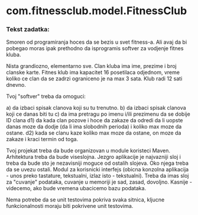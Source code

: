 # com.fitnessclub.model.FitnessClub

### Tekst zadatka: 

Smoren od programiranja hoces da se bezis u svet fitness-a. Ali avaj
da bi pobegao moras ipak prethodno da isprogramis softver za vodjenje fitnes kluba.

Nista grandiozno, elementarno sve.
Clan kluba ima ime, prezime i broj clanske karte.
Fitnes klub ima kapacitet 16 posetilaca odjednom, vreme koliko ce clan da se zadrzi
ograniceno je na max 3 sata. Klub radi 12 sati dnevno.

Tvoj "softver" treba da omoguci:

a) da izbaci spisak clanova koji su tu trenutno.
b) da izbaci spisak clanova koji ce danas biti tu
c) da ima pretragu po imenu i/ili prezimenu da se dobije ID clana
d1) da kada clan pozove i hoce da zakaze da odredi
da li uopste danas moze da dodje (da li ima slobodnih perioda) i koliko max moze da ostane.
d2) kada se clanu kaze koliko max moze da ostane, on moze da
zakaze i kraci termin od toga.

Tvoj projekat treba da bude organizovan u module koristeci Maven.
Arhitektura treba da bude viseslojna.
Jezgro aplikacije je najvazniji sloj i treba da bude sto je nezavisniji moguce od ostalih slojeva.
Oko njega treba da se uvezu ostali.
Modul za korisnicki interfejs (obicna konzolna aplikacija - unos preko tastature, tekstualni, izlaz isto - tekstualni).
Treba da imas sloj za "cuvanje" podataka, cuvanje u memoriji je sad, zasad, dovoljno. Kasnije - videcemo,
ako bude vremena ubacicemo bazu podataka.

Nema potrebe da se unit testovima pokriva svaka sitnica, kljucne funkcionalnosti moraju biti pokrivene 
unit testovima.